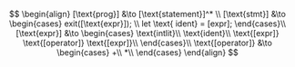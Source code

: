 $$
\begin{align}
    [\text{prog}] &\to [\text{statement}]^* \\
    [\text{stmt}] &\to 
    \begin{cases}
        exit([\text{expr}]); \\
        let \text{ ident} = [expr];
    \end{cases}\\
    [\text{expr}] &\to
    \begin{cases}
        \text{intlit}\\
        \text{ident}\\
        \text{[expr]} \text{[operator]} \text{[expr]}\\
    \end{cases}\\
    \text{[operator]} &\to
    \begin{cases}
        +\\
        *\\
    \end{cases}
\end{align}
$$